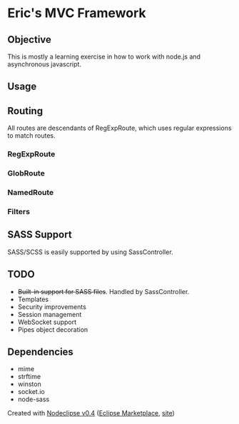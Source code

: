 # Eric's MVC Framework

## Objective

This is mostly a learning exercise in how to work with node.js and asynchronous javascript.

## Usage

## Routing

All routes are descendants of RegExpRoute, which uses regular expressions to match routes.

### RegExpRoute

### GlobRoute

### NamedRoute

### Filters

## SASS Support

SASS/SCSS is easily supported by using SassController.

## TODO

* <s>Built-in support for SASS files</s>. Handled by SassController.
* Templates
* Security improvements
* Session management
* WebSocket support
* Pipes object decoration

## Dependencies

* mime
* strftime
* winston
* socket.io
* node-sass

Created with [Nodeclipse v0.4](https://github.com/Nodeclipse/nodeclipse-1)
 ([Eclipse Marketplace](http://marketplace.eclipse.org/content/nodeclipse), [site](http://www.nodeclipse.org))   
